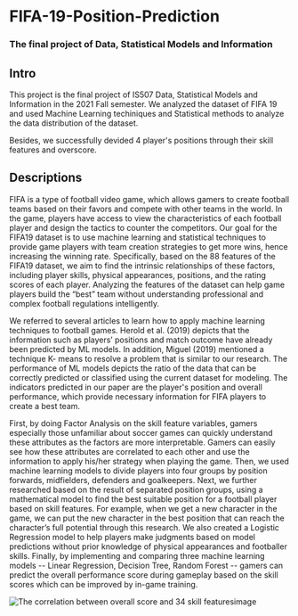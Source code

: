 # FIFA-19-Position-Prediction
### The final project of Data, Statistical Models and Information

## Intro
This project is the final project of IS507 Data, Statistical Models and Information in the 2021 Fall semester. We analyzed the dataset of FIFA 19 and used Machine Learning techiniques and Statistical methods to analyze the data distribution of the dataset. 

Besides, we successfully devided 4 player's positions through their skill features and overscore. 

## Descriptions
FIFA is a type of football video game, which allows gamers to create football teams based on their favors and compete with other teams in the world. In the game, players have access to view the characteristics of each football player and design the tactics to counter the competitors. Our goal for the FIFA19 dataset is to use machine learning and statistical techniques to provide game players with team creation strategies to get more wins, hence increasing the winning rate. Specifically, based on the 88 features of the FIFA19 dataset, we aim to find the intrinsic relationships of these factors, including player skills, physical appearances, positions, and the rating scores of each player. Analyzing the features of the dataset can help game players build the “best” team without understanding professional and complex football regulations intelligently.

We referred to several articles to learn how to apply machine learning techniques to football games. Herold et al. (2019) depicts that the information such as players’ positions and match outcome have already been predicted by ML models. In addition, Miguel (2019) mentioned a technique K- means to resolve a problem that is similar to our research. The performance of ML models depicts the ratio of the data that can be correctly predicted or classified using the current dataset for modeling. The indicators predicted in our paper are the player's position and overall performance, which provide necessary information for FIFA players to create a best team.

First, by doing Factor Analysis on the skill feature variables, gamers especially those unfamiliar about soccer games can quickly understand these attributes as the factors are more interpretable. Gamers can easily see how these attributes are correlated to each other and use the information to apply his/her strategy when playing the game. Then, we used machine learning models to divide players into four groups by position forwards, midfielders, defenders and goalkeepers. Next, we further researched based on the result of separated position groups, using a mathematical model to find the best suitable position for a football player based on skill features. For example, when we get a new character in the game, we can put the new character in the best position that can reach the character’s full potential through this research. We also created a Logistic Regression model to help players make judgments based on model predictions without prior knowledge of physical appearances and footballer skills. Finally, by implementing and comparing three machine learning models -- Linear Regression, Decision Tree, Random Forest -- gamers can predict the overall performance score during gameplay based on the skill scores which can be improved by in-game training.

 ![The correlation between overall score and 34 skill features![image](https://user-images.githubusercontent.com/60921570/150664452-63049a1c-d336-4325-9768-de2c6582621f.png)
](https://user-images.githubusercontent.com/60921570/150664423-81118ec3-4322-4a12-8ca9-f8dd30f8241e.png)
